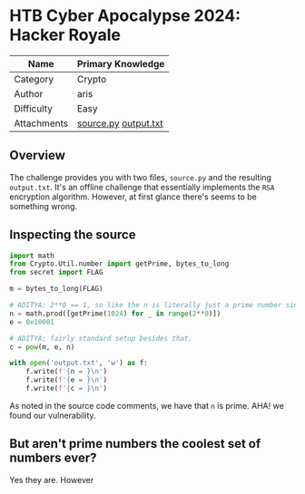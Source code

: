 # HTB Cyber Apocalypse 2024: Hacker Royale

| Name   | Primary Knowledge |
| ---- | ---- | 
| Category | Crypto |
| Author | aris |
| Difficulty | Easy |
| Attachments | [source.py](./primary-knowledge/source.py) [output.txt](./primary-knowledge/output.txt) |


## Overview

The challenge provides you with two files, `source.py` and the resulting `output.txt`. It's an offline challenge that essentially implements the `RSA` encryption algorithm. However, at first glance there's seems to be something wrong. 

## Inspecting the source


```py
import math
from Crypto.Util.number import getPrime, bytes_to_long
from secret import FLAG

m = bytes_to_long(FLAG)

# ADITYA: 2**0 == 1, so like the n is literally just a prime number since the list has one element 
n = math.prod([getPrime(1024) for _ in range(2**0)])
e = 0x10001

# ADITYA: fairly standard setup besides that. 
c = pow(m, e, n)

with open('output.txt', 'w') as f:
    f.write(f'{n = }\n')
    f.write(f'{e = }\n')
    f.write(f'{c = }\n')

```


As noted in the source code comments, we have that `n` is prime. AHA! we found our vulnerability. 

## But aren't prime numbers the coolest set of numbers ever?

Yes they are. However



